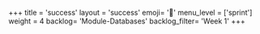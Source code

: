 +++
title = 'success'
layout = 'success'
emoji= '📝'
menu_level = ['sprint']
weight = 4
backlog= 'Module-Databases'
backlog_filter= 'Week 1'
+++


